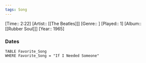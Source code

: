 ```yaml
---
tags: Song  
---
```

[Time:: 2:22]
[Artist:: [[The Beatles]]]
[Genre:: ]
[Played:: 1]
[Album:: [[Rubber Soul]]]
[Year:: 1965]
### Dates
````dataview
TABLE Favorite_Song
WHERE Favorite_Song = "If I Needed Someone"
````